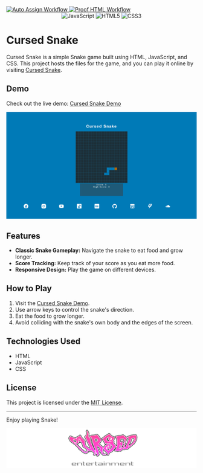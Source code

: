<a href="https://github.com/CursedPrograms/cursed-snake/actions/workflows/auto-assign.yml">
    <img class="workflow-badge workflow-success" src="https://github.com/CursedPrograms/cursed-snake/actions/workflows/auto-assign.yml/badge.svg" alt="Auto Assign Workflow">
</a>

<a href="https://github.com/CursedPrograms/cursed-snake/actions/workflows/proof-html.yml">
    <img class="workflow-badge workflow-success" src="https://github.com/CursedPrograms/cursed-snake/actions/workflows/proof-html.yml/badge.svg" alt="Proof HTML Workflow">
</a>

<div align="center">
  <img alt="JavaScript" src="https://img.shields.io/badge/javascript%20-%23323330.svg?&style=for-the-badge&logo=javascript&logoColor=white"/>
  <img alt="HTML5" src="https://img.shields.io/badge/html5%20-%23323330.svg?&style=for-the-badge&logo=html5&logoColor=white"/>
  <img alt="CSS3" src="https://img.shields.io/badge/css3%20-%23323330.svg?&style=for-the-badge&logo=css3&logoColor=white"/>
</div>

# Cursed Snake

Cursed Snake is a simple Snake game built using HTML, JavaScript, and CSS. This project hosts the files for the game, and you can play it online by visiting [Cursed Snake](https://cursedprograms.github.io/cursed-snake/).

## Demo

Check out the live demo: [Cursed Snake Demo](https://cursedprograms.github.io/cursed-snake/)

![Cursed Snake](https://github.com/CursedPrograms/cursed-snake/raw/main/cursed-snake.png)

## Features

- **Classic Snake Gameplay:** Navigate the snake to eat food and grow longer.
- **Score Tracking:** Keep track of your score as you eat more food.
- **Responsive Design:** Play the game on different devices.

## How to Play

1. Visit the [Cursed Snake Demo](https://cursedprograms.github.io/cursed-snake/).
2. Use arrow keys to control the snake's direction.
3. Eat the food to grow longer.
4. Avoid colliding with the snake's own body and the edges of the screen.

## Technologies Used

- HTML
- JavaScript
- CSS

## License

This project is licensed under the [MIT License](LICENSE).

---

Enjoy playing Snake!

<a href="https://cursed-entertainment.itch.io/" target="_blank">
    <img src="https://github.com/CursedPrograms/cursedentertainment/raw/main/images/logos/logo-wide-grey.png"
        alt="CursedEntertainment Logo">
</a>
